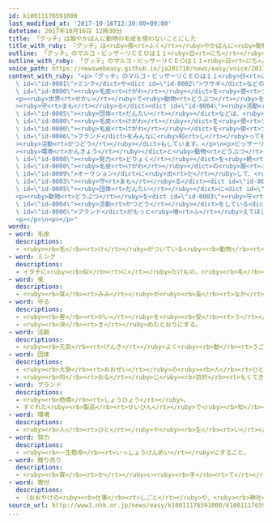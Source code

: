 ```yaml
---
id: k10011176591000
last_modified_at: '2017-10-16T12:30:00+09:00'
datetime: 2017年10月16日 12時30分
title: 「グッチ」は服やかばんに動物の毛皮を使わないことにした
title_with_ruby: 「グッチ」は<ruby>服<rt>ふく</rt></ruby>やかばんに<ruby>動物<rt>どうぶつ</rt></ruby>の<ruby>毛皮<rt>けがわ</rt></ruby>を<ruby>使<rt>つか</rt></ruby>わないことにした
outline: 「グッチ」のマルコ・ビッザーリＣＥＯは１１<ruby>日<rt>にち</rt></ruby>、<ruby>来年<rt>らいねん</rt></ruby>からグッチの<ruby>服<rt>ふく</rt></ruby>やかばんに、ミンクやウサギなどの<ruby>動物<rt>どうぶつ</rt></ruby>の<ruby>毛皮<rt>けがわ</rt></ruby>を<ruby>使<rt>つか</rt></ruby>わないと<ruby>言<rt>い</rt></ruby>いました。
outline_with_ruby: 「グッチ」のマルコ・ビッザーリＣＥＯは１１<ruby>日<rt>にち</rt></ruby>、<ruby>来年<rt>らいねん</rt></ruby>からグッチの<ruby>服<rt>ふく</rt></ruby>やかばんに、ミンクやウサギなどの<ruby>動物<rt>どうぶつ</rt></ruby>の<ruby>毛皮<rt>けがわ</rt></ruby>を<ruby>使<rt>つか</rt></ruby>わないと<ruby>言<rt>い</rt></ruby>いました。
voice_path: https://newswebeasy.github.io/ja201710/news/easy/voice/2017/10/16/k10011176591000.mp3
content_with_ruby: "<p>「グッチ」のマルコ・ビッザーリＣＥＯは１１<ruby>日<rt>にち</rt></ruby>、<ruby>来年<rt>らいねん</rt></ruby>からグッチの<ruby>服<rt>ふく</rt></ruby>やかばんに、<dict\
  \ id=\"id-0001\">ミンク</dict>や<dict id=\"id-0002\">ウサギ</dict>などの<ruby>動物<rt>どうぶつ</rt></ruby>の<dict\
  \ id=\"id-0000\"><ruby>毛皮<rt>けがわ</rt></ruby></dict>を<ruby>使<rt>つか</rt></ruby>わないと<ruby>言<rt>い</rt></ruby>いました。</p>\n\
  <p><ruby>世界<rt>せかい</rt></ruby>で<ruby>動物<rt>どうぶつ</rt></ruby>を<dict id=\"id-0003\"\
  ><ruby>守<rt>まも</rt></ruby>る</dict><dict id=\"id-0004\"><ruby>活動<rt>かつどう</rt></ruby></dict>をしている<dict\
  \ id=\"id-0005\"><ruby>団体<rt>だんたい</rt></ruby></dict>などは、<ruby>動物<rt>どうぶつ</rt></ruby>の<dict\
  \ id=\"id-0000\"><ruby>毛皮<rt>けがわ</rt></ruby></dict>を<ruby>使<rt>つか</rt></ruby>うことに<ruby>反対<rt>はんたい</rt></ruby>しています。<dict\
  \ id=\"id-0000\"><ruby>毛皮<rt>けがわ</rt></ruby></dict>を<ruby>使<rt>つか</rt></ruby>っていない<dict\
  \ id=\"id-0006\">ブランド</dict>をみんなに<ruby>知<rt>し</rt></ruby>ってもらう<dict id=\"id-0004\"\
  ><ruby>活動<rt>かつどう</rt></ruby></dict>もしています。</p>\n<p>ビッザーリＣＥＯは「どうしたら<dict id=\"id-0007\"\
  ><ruby>環境<rt>かんきょう</rt></ruby></dict>と<ruby>動物<rt>どうぶつ</rt></ruby>にいいかを<ruby>考<rt>かんが</rt></ruby>えながら、これからも<dict\
  \ id=\"id-0008\"><ruby>努力<rt>どりょく</rt></ruby></dict>を<ruby>続<rt>つづ</rt></ruby>けます」と<ruby>話<rt>はな</rt></ruby>しました。グッチは、<ruby>今<rt>いま</rt></ruby>ある<dict\
  \ id=\"id-0000\"><ruby>毛皮<rt>けがわ</rt></ruby></dict>の<ruby>服<rt>ふく</rt></ruby>などは<dict\
  \ id=\"id-0009\">オークション</dict>に<ruby>出<rt>だ</rt></ruby>して、<ruby>売<rt>う</rt></ruby>ったお<ruby>金<rt>かね</rt></ruby>を<ruby>動物<rt>どうぶつ</rt></ruby>を<dict\
  \ id=\"id-0003\"><ruby>守<rt>まも</rt></ruby>る</dict><dict id=\"id-0004\"><ruby>活動<rt>かつどう</rt></ruby></dict>をしている<dict\
  \ id=\"id-0005\"><ruby>団体<rt>だんたい</rt></ruby></dict>に<dict id=\"id-0010\"><ruby>寄付<rt>きふ</rt></ruby></dict>すると<ruby>言<rt>い</rt></ruby>っています。</p>\n\
  <p><ruby>動物<rt>どうぶつ</rt></ruby>を<dict id=\"id-0003\"><ruby>守<rt>まも</rt></ruby>る</dict><dict\
  \ id=\"id-0004\"><ruby>活動<rt>かつどう</rt></ruby></dict>をしている<dict id=\"id-0005\"><ruby>団体<rt>だんたい</rt></ruby></dict>は、グッチのように<ruby>動物<rt>どうぶつ</rt></ruby>を<ruby>大事<rt>だいじ</rt></ruby>にしようとする<dict\
  \ id=\"id-0006\">ブランド</dict>がもっと<ruby>増<rt>ふ</rt></ruby>えてほしいと<ruby>考<rt>かんが</rt></ruby>えています。</p>\n\
  <p></p>\n<p></p>"
words:
- word: 毛皮
  descriptions:
  - <ruby><rb>毛</rb><rt>け</rt></ruby>がついている<ruby><rb>動物</rb><rt>どうぶつ</rt></ruby>の<ruby><rb>皮</rb><rt>かわ</rt></ruby>。
- word: ミンク
  descriptions:
  - イタチに<ruby><rb>似</rb><rt>に</rt></ruby>たけもの。<ruby><rb>毛</rb><rt>け</rt></ruby>は<ruby><rb>黒茶色</rb><rt>くろちゃいろ</rt></ruby>でやわらかく、つやがあるので、<ruby><rb>高級</rb><rt>こうきゅう</rt></ruby>な<ruby><rb>毛皮</rb><rt>けがわ</rt></ruby>にされる。
- word: 兎
  descriptions:
  - <ruby><rb>耳</rb><rt>みみ</rt></ruby>が<ruby><rb>長</rb><rt>なが</rt></ruby>い<ruby><rb>小形</rb><rt>こがた</rt></ruby>の<ruby><rb>動物</rb><rt>どうぶつ</rt></ruby>。<ruby><rb>野山</rb><rt>のやま</rt></ruby>にすむノウサギ、<ruby><rb>人</rb><rt>ひと</rt></ruby>に<ruby><rb>飼</rb><rt>か</rt></ruby>われたりするシロウサギ・アンゴラウサギなどがいる。ぴょんぴょんと、はねながら<ruby><rb>走</rb><rt>はし</rt></ruby>る。
- word: 守る
  descriptions:
  - <ruby><rb>害</rb><rt>がい</rt></ruby>を<ruby><rb>受</rb><rt>う</rt></ruby>けないように、<ruby><rb>防</rb><rt>ふせ</rt></ruby>ぐ。
  - <ruby><rb>決</rb><rt>き</rt></ruby>めたとおりにする。
- word: 活動
  descriptions:
  - <ruby><rb>元気</rb><rt>げんき</rt></ruby>よく<ruby><rb>動</rb><rt>うご</rt></ruby>いたり、<ruby><rb>働</rb><rt>はたら</rt></ruby>いたりすること。
- word: 団体
  descriptions:
  - <ruby><rb>大勢</rb><rt>おおぜい</rt></ruby>の<ruby><rb>人</rb><rt>ひと</rt></ruby>の<ruby><rb>集</rb><rt>あつ</rt></ruby>まり。
  - <ruby><rb>同</rb><rt>おな</rt></ruby>じ<ruby><rb>目的</rb><rt>もくてき</rt></ruby>を<ruby><rb>持</rb><rt>も</rt></ruby>った<ruby><rb>人々</rb><rt>ひとびと</rt></ruby>の<ruby><rb>集</rb><rt>あつ</rt></ruby>まり。
- word: ブランド
  descriptions:
  - <ruby><rb>商標</rb><rt>しょうひょう</rt></ruby>。
  - すぐれた<ruby><rb>製品</rb><rt>せいひん</rt></ruby>で<ruby><rb>知</rb><rt>し</rt></ruby>られた<ruby><rb>会社</rb><rt>かいしゃ</rt></ruby>。また、そこで<ruby><rb>作</rb><rt>つく</rt></ruby>られた<ruby><rb>商品</rb><rt>しょうひん</rt></ruby>。
- word: 環境
  descriptions:
  - <ruby><rb>人</rb><rt>ひと</rt></ruby>や<ruby><rb>生</rb><rt>い</rt></ruby>き<ruby><rb>物</rb><rt>もの</rt></ruby>を<ruby><rb>取</rb><rt>と</rt></ruby>り<ruby><rb>巻</rb><rt>ま</rt></ruby>き、<ruby><rb>影響</rb><rt>えいきょう</rt></ruby>をあたえる<ruby><rb>周</rb><rt>まわ</rt></ruby>りの<ruby><rb>世界</rb><rt>せかい</rt></ruby>。
- word: 努力
  descriptions:
  - <ruby><rb>一生懸命</rb><rt>いっしょうけんめい</rt></ruby>にすること。
- word: 競り売り
  descriptions:
  - <ruby><rb>買</rb><rt>か</rt></ruby>い<ruby><rb>手</rb><rt>て</rt></ruby>に<ruby><rb>競争</rb><rt>きょうそう</rt></ruby>で<ruby><rb>値段</rb><rt>ねだん</rt></ruby>をつけさせ、いちばん<ruby><rb>高</rb><rt>たか</rt></ruby>い<ruby><rb>値段</rb><rt>ねだん</rt></ruby>をつけた<ruby><rb>人</rb><rt>ひと</rt></ruby>に、その<ruby><rb>品物</rb><rt>しなもの</rt></ruby>を<ruby><rb>売</rb><rt>う</rt></ruby>る<ruby><rb>方法</rb><rt>ほうほう</rt></ruby>。<ruby><rb>競売</rb><rt>きょうばい</rt></ruby>。オークション。せり。
- word: 寄付
  descriptions:
  - （おおやけの<ruby><rb>仕事</rb><rt>しごと</rt></ruby>や、<ruby><rb>神社</rb><rt>じんじゃ</rt></ruby>・<ruby><rb>寺</rb><rt>てら</rt></ruby>・<ruby><rb>団体</rb><rt>だんたい</rt></ruby>などの<ruby><rb>仕事</rb><rt>しごと</rt></ruby>を<ruby><rb>助</rb><rt>たす</rt></ruby>けるために）お<ruby><rb>金</rb><rt>かね</rt></ruby>や<ruby><rb>品物</rb><rt>しなもの</rt></ruby>を<ruby><rb>出</rb><rt>だ</rt></ruby>すこと。
source_url: http://www3.nhk.or.jp/news/easy/k10011176591000/k10011176591000.html
...
```

